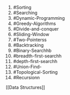 1. #Sorting 
2. #Searching 
3. #Dynamic-Programming 
4. #Greedy-Algorithms 
5. #Divide-and-conquer
6. #Sliding-Window 
7. #Two-Pointerss 
8. #Backtracking 
9. #Binary-Searchhb 
10. #breadth-first-searchh 
11. #depth-first-searchh
12. #Union-Find-
13. #Topological-Sorting
14. #Recursionn

[[Data Structures]]